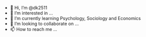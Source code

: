 - 👋 Hi, I’m @dk2511 
- 👀 I’m interested in ...
- 🌱 I’m currently learning Psychology, Sociology and Economics
- 💞️ I’m looking to collaborate on ...
- 📫 How to reach me ...

<!---
dk2511/dk2511 is a ✨ special ✨ repository because its `README.md` (this file) appears on your GitHub profile.
You can click the Preview link to take a look at your changes.
--->
